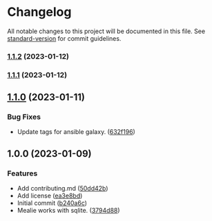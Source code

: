 # Changelog

All notable changes to this project will be documented in this file. See [standard-version](https://github.com/conventional-changelog/standard-version) for commit guidelines.

### [1.1.2](https://git.laurivan.com/laur/ansible-role-mealie/compare/v1.1.1...v1.1.2) (2023-01-12)

### [1.1.1](https://git.laurivan.com/laur/ansible-role-mealie/compare/v1.1.0...v1.1.1) (2023-01-12)

## [1.1.0](https://git.laurivan.com/laur/ansible-role-mealie/compare/v1.0.0...v1.1.0) (2023-01-11)


### Bug Fixes

* Update tags for ansible galaxy. ([632f196](https://git.laurivan.com/laur/ansible-role-mealie/commit/632f1969765b995bb4a693d0646e9397bb9f04a3))

## 1.0.0 (2023-01-09)


### Features

* Add contributing.md ([50dd42b](https://git.laurivan.com/laur/ansible-role-mealie/commit/50dd42b4defe68ea7808682eac026119fbde7f47))
* Add license ([ea3e8bd](https://git.laurivan.com/laur/ansible-role-mealie/commit/ea3e8bd2dc4fbacb2350d2b6c49c73d26272e8f4))
* Initial commit ([b240a6c](https://git.laurivan.com/laur/ansible-role-mealie/commit/b240a6ca361a32601d5046a14c1aff882f1bf76e))
* Mealie works with sqlite. ([3794d88](https://git.laurivan.com/laur/ansible-role-mealie/commit/3794d88cb6bf4a9503ac051cbc8cb627a0b27b0b))
